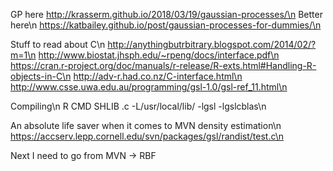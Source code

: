 GP here
http://krasserm.github.io/2018/03/19/gaussian-processes/\n
Better here\n
https://katbailey.github.io/post/gaussian-processes-for-dummies/\n

Stuff to read about C\n
http://anythingbutrbitrary.blogspot.com/2014/02/?m=1\n
http://www.biostat.jhsph.edu/~rpeng/docs/interface.pdf\n
https://cran.r-project.org/doc/manuals/r-release/R-exts.html#Handling-R-objects-in-C\n
http://adv-r.had.co.nz/C-interface.html\n
http://www.csse.uwa.edu.au/programming/gsl-1.0/gsl-ref_11.html\n

Compiling\n
R CMD SHLIB <jsij>.c  -L/usr/local/lib/ -lgsl -lgslcblas\n

An absolute life saver when it comes to MVN density estimation\n
https://accserv.lepp.cornell.edu/svn/packages/gsl/randist/test.c\n

Next I need to go from MVN -> RBF
